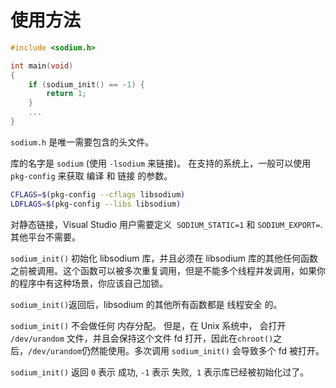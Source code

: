 # 使用方法

```c
#include <sodium.h>

int main(void)
{
    if (sodium_init() == -1) {
        return 1;
    }
    ...
}
```

`sodium.h` 是唯一需要包含的头文件。

库的名字是 `sodium` (使用 `-lsodium` 来链接)。 在支持的系统上，一般可以使用 `pkg-config` 来获取 编译 和 链接 的参数。 

```bash
CFLAGS=$(pkg-config --cflags libsodium)
LDFLAGS=$(pkg-config --libs libsodium)
```

对静态链接，Visual Studio 用户需要定义  `SODIUM_STATIC=1` 和 `SODIUM_EXPORT=`. 其他平台不需要。

`sodium_init()` 初始化 libsodium 库，并且必须在 libsodium 库的其他任何函数之前被调用。这个函数可以被多次重复调用，但是不能多个线程并发调用，如果你的程序中有这种场景，你应该自己加锁。

`sodium_init()`返回后，libsodium 的其他所有函数都是 线程安全 的。

`sodium_init()` 不会做任何 内存分配。 但是，在 Unix 系统中， 会打开 `/dev/urandom` 文件，并且会保持这个文件 fd 打开，因此在`chroot()`之后，`/dev/urandom`仍然能使用。多次调用 `sodium_init()` 会导致多个 fd 被打开。


`sodium_init()` 返回 `0` 表示 成功, `-1` 表示 失败,  `1` 表示库已经被初始化过了。
